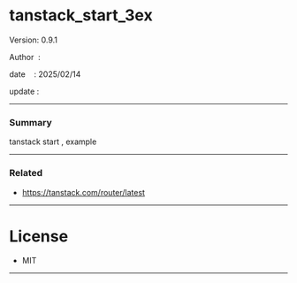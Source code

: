 ﻿# tanstack_start_3ex

 Version: 0.9.1

 Author  : 

 date    : 2025/02/14  

 update  :

***
### Summary

tanstack start , example

***
### Related

* https://tanstack.com/router/latest

***
# License

* MIT

***


